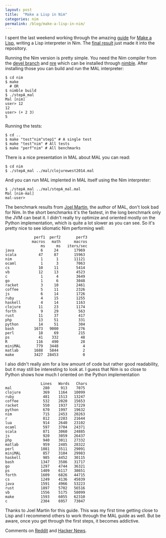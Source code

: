 ```yaml
---
layout: post
title:  "Make a Lisp in Nim"
categories: nim
permalink: /blog/make-a-lisp-in-nim/
---
```


I spent the last weekend working through the amazing
[guide](https://github.com/kanaka/mal/blob/master/process/guide.md) for [Make a
Lisp](https://github.com/kanaka/mal), writing a Lisp interpreter in Nim. The
[final result](https://github.com/kanaka/mal/tree/master/nim) just made it into
the repository.

Running the Nim version is pretty simple. You need the Nim compiler from the [devel branch](https://github.com/araq/nim) and [nre](https://github.com/flaviut/nre) which can be installed through [nimble](https://github.com/nim-lang/nimble). After installing those you can build and run the MAL interpreter:

    $ cd nim
    $ make
      # OR
    $ nimble build
    $ ./stepA_mal
    Mal [nim]
    user> 12
    12
    user> (+ 2 3)
    5

Running the tests:

    $ cd ..
    $ make "test^nim^step1" # A single test
    $ make "test^nim" # All tests
    $ make "perf^nim" # All benchmarks

There is a nice presentation in MAL about MAL you can read:

    $ cd nim
    $ ./stepA_mal ../mal/clojurewest2014.mal

And you can run MAL implented in MAL itself using the Nim interpreter:

    $ ./stepA_mal ../mal/stepA_mal.mal
    Mal [nim-mal]
    mal-user>

The benchmark results from [Joel Martin](https://github.com/kanaka), the author
of MAL, don't look bad for Nim. In the short benchmarks it's the fastest, in
the long benchmark only the JVM can beat it. I didn't really try optimize and
oriented mostly on the Python implementation, which is quite a lot slower as
you can see. So it's pretty nice to see idiomatic Nim performing well:

                 perf1  perf2       perf3
                macros   math      macros
                    ms     ms   iters/sec
    java            6     24       17969
    scala          47     87       15963
    nim             1      1       11121
    ocaml           1      3        7063
    cs             10     11        5414
    vb             12     13        4523
    c               1      4        3649
    go              1      6        3048
    racket          3     10        2461
    coffee          5     11        2326
    js              6     14        1726
    ruby            4     15        1255
    haskell         4     14        1163
    clojure        11     23        1174
    forth           9     29         563
    rust           11     37         417
    php            13     51         331
    python         14     51         304
    bash         1673   9000         276
    perl           18     69         215
    ps             41    332          48
    R             116    490          28
    miniMAL       779   3448           4
    matlab       1688   5844           2
    make         3427  28453           0

I also didn't really aim for a low amount of code but rather good readability,
but it may still be interesting to look at. I guess that Nim is so close to
Python shows how much I oriented on the Python implementation

                    Lines   Words   Chars
    mal              280     913    7075
    clojure          369    1164   10099
    ruby             481    1513   13247
    coffee           532    2020   15653
    racket           550    1937   17229
    python           670    1997   19632
    nim              715    2453   20263
    r                812    2283   21644
    lua              914    2640   23102
    ocaml            597    3704   24371
    scala            871    3060   24885
    js               920    3059   26437
    php              940    3011   27332
    matlab           959    2485   28322
    perl            1081    3511   29091
    miniMAL          857    3104   29983
    haskell          985    4452   30115
    bash            1347    3586   31717
    go              1297    4744   36321
    ps              1409    6117   38651
    forth           1609    6826   44715
    cs              1249    4136   45039
    java            1591    4966   53223
    rust            1897    5702   56516
    vb              1556    5175   58099
    make            1593    6055   62310
    c               2304    6957   73047

Thanks to Joel Martin for this guide. This was my first time getting close to
Lisp and I recommend others to work through the MAL guide as well. But be
aware, once you get through the first steps, it becomes addictive.

Comments on [Reddit](https://www.reddit.com/r/programming/comments/2xx4wq/make_a_lisp_in_nim/) and [Hacker News](https://news.ycombinator.com/item?id=9145360).
